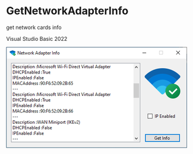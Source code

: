 # GetNetworkAdapterInfo

get network cards info

Visual Studio Basic 2022

<img src="GetNetworkAdapterInfo/getnetworkadapterinfo.png">
